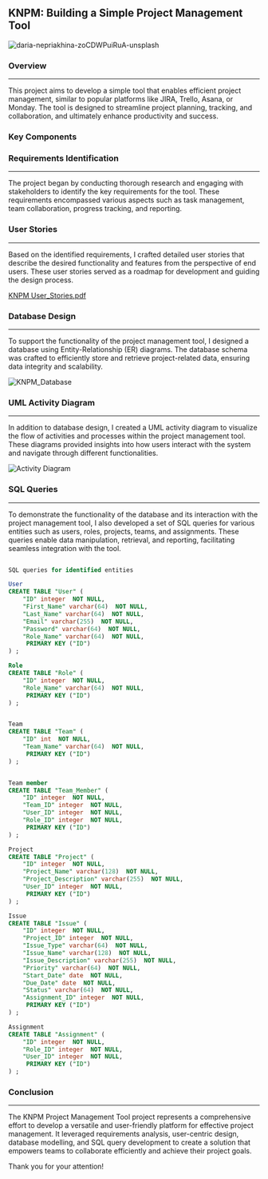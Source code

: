 ## KNPM: Building a Simple Project Management Tool
![daria-nepriakhina-zoCDWPuiRuA-unsplash](https://github.com/Melrowze/KNPM/assets/44920093/2805f5a3-ba7c-4d71-8e59-a9c5f7d6d66e)
### Overview
---
This project aims to develop a simple tool that enables efficient project management, similar to popular platforms like JIRA, Trello, Asana, or Monday. The tool is designed to streamline project planning, tracking, and collaboration, and ultimately enhance productivity and success.

### Key Components

### Requirements Identification
---
The project began by conducting thorough research and engaging with stakeholders to identify the key requirements for the tool. These requirements encompassed various aspects such as task management, team collaboration, progress tracking, and reporting.

### User Stories
---
Based on the identified requirements, I crafted detailed user stories that describe the desired functionality and features from the perspective of end users. These user stories served as a roadmap for development and guiding the design process.

[KNPM User_Stories.pdf](https://github.com/Melrowze/KNPM/files/15128195/KNPM.User_Stories.pdf)

### Database Design
---
To support the functionality of the project management tool, I designed a database using Entity-Relationship (ER) diagrams. The database schema was crafted to efficiently store and retrieve project-related data, ensuring data integrity and scalability.

![KNPM_Database](https://github.com/Melrowze/KNPM/assets/44920093/362bc068-7240-4260-b2d4-2850a2e3b5e7)

### UML Activity Diagram
---
In addition to database design, I created a UML activity diagram to visualize the flow of activities and processes within the project management tool. These diagrams provided insights into how users interact with the system and navigate through different functionalities.

![Activity Diagram](https://github.com/Melrowze/KNPM/assets/44920093/218c45fc-9d32-4e25-ae87-9a1ee6cbe9c5)

### SQL Queries
---
To demonstrate the functionality of the database and its interaction with the project management tool, I also developed a set of SQL queries for various entities such as users, roles, projects, teams, and assignments. These queries enable data manipulation, retrieval, and reporting, facilitating seamless integration with the tool.

```SQL

SQL queries for identified entities

User
CREATE TABLE "User" (
    "ID" integer  NOT NULL,
    "First_Name" varchar(64)  NOT NULL,
    "Last_Name" varchar(64)  NOT NULL,
    "Email" varchar(255)  NOT NULL,
    "Password" varchar(64)  NOT NULL,
    "Role_Name" varchar(64)  NOT NULL,
     PRIMARY KEY ("ID")
) ;

Role
CREATE TABLE "Role" (
    "ID" integer  NOT NULL,
    "Role_Name" varchar(64)  NOT NULL,
     PRIMARY KEY ("ID")
) ;


Team
CREATE TABLE "Team" (
    "ID" int  NOT NULL,
    "Team_Name" varchar(64)  NOT NULL,
     PRIMARY KEY ("ID")
) ;


Team member
CREATE TABLE "Team_Member" (
    "ID" integer  NOT NULL,
    "Team_ID" integer  NOT NULL,
    "User_ID" integer  NOT NULL,
    "Role_ID" integer  NOT NULL,
     PRIMARY KEY ("ID")
) ;

Project
CREATE TABLE "Project" (
    "ID" integer  NOT NULL,
    "Project_Name" varchar(128)  NOT NULL,
    "Project_Description" varchar(255)  NOT NULL,
    "User_ID" integer  NOT NULL,
     PRIMARY KEY ("ID")
) ;

Issue
CREATE TABLE "Issue" (
    "ID" integer  NOT NULL,
    "Project_ID" integer  NOT NULL,
    "Issue_Type" varchar(64)  NOT NULL,
    "Issue_Name" varchar(128)  NOT NULL,
    "Issue_Description" varchar(255)  NOT NULL,
    "Priority" varchar(64)  NOT NULL,
    "Start_Date" date  NOT NULL,
    "Due_Date" date  NOT NULL,
    "Status" varchar(64)  NOT NULL,
    "Assignment_ID" integer  NOT NULL,
     PRIMARY KEY ("ID")
) ;

Assignment
CREATE TABLE "Assignment" (
    "ID" integer  NOT NULL,
    "Role_ID" integer  NOT NULL,
    "User_ID" integer  NOT NULL,
     PRIMARY KEY ("ID")
) ;


```

### Conclusion
---
The KNPM Project Management Tool project represents a comprehensive effort to develop a versatile and user-friendly platform for effective project management. It leveraged requirements analysis, user-centric design, database modelling, and SQL query development to create a solution that empowers teams to collaborate efficiently and achieve their project goals.

Thank you for your attention!
